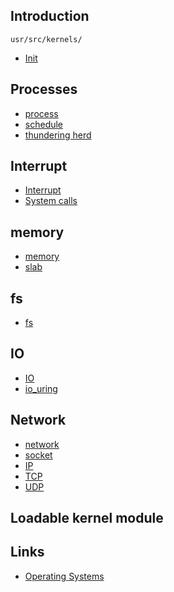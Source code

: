 ## Introduction


```shell
usr/src/kernels/
```


- [Init](/docs/CS/OS/Linux/init.md)

## Processes

- [process](/docs/CS/OS/Linux/process.md)
- [schedule](/docs/CS/OS/Linux/sche.md)
- [thundering herd](/docs/CS/OS/Linux/thundering_herd.md)
  
## Interrupt
- [Interrupt](/docs/CS/OS/Linux/Interrupt.md)
- [System calls](/docs/CS/OS/Linux/Calls.md)


## memory
- [memory](/docs/CS/OS/Linux/memory.md)
- [slab](/docs/CS/OS/Linux/slab.md)

## fs
- [fs](/docs/CS/OS/Linux/fs.md)

## IO
- [IO](/docs/CS/OS/Linux/IO/IO.md)
- [io_uring](/docs/CS/OS/Linux/IO/io_uring.md)

## Network
- [network](/docs/CS/OS/Linux/network.md)
- [socket](/docs/CS/OS/Linux/socket.md)
- [IP](/docs/CS/OS/Linux/IP.md)
- [TCP](/docs/CS/OS/Linux/TCP.md)
- [UDP](/docs/CS/OS/Linux/UDP.md)


## Loadable kernel module



## Links

- [Operating Systems](/docs/CS/OS/OS.md)
